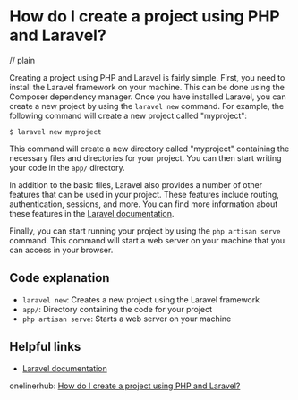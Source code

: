 # How do I create a project using PHP and Laravel?
// plain

Creating a project using PHP and Laravel is fairly simple. First, you need to install the Laravel framework on your machine. This can be done using the Composer dependency manager. Once you have installed Laravel, you can create a new project by using the `laravel new` command. For example, the following command will create a new project called "myproject":

```
$ laravel new myproject
```

This command will create a new directory called "myproject" containing the necessary files and directories for your project. You can then start writing your code in the `app/` directory.

In addition to the basic files, Laravel also provides a number of other features that can be used in your project. These features include routing, authentication, sessions, and more. You can find more information about these features in the [Laravel documentation](https://laravel.com/docs).

Finally, you can start running your project by using the `php artisan serve` command. This command will start a web server on your machine that you can access in your browser.

## Code explanation

- `laravel new`: Creates a new project using the Laravel framework
- `app/`: Directory containing the code for your project
- `php artisan serve`: Starts a web server on your machine

## Helpful links
- [Laravel documentation](https://laravel.com/docs)

onelinerhub: [How do I create a project using PHP and Laravel?](https://onelinerhub.com/php-laravel/how-do-i-create-a-project-using-php-and-laravel)